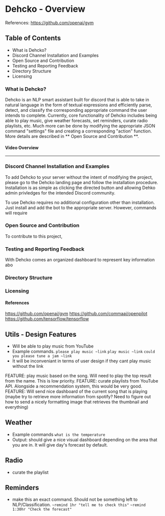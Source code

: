 # Dehcko - Overview 

References: 
https://github.com/openai/gym


## Table of Contents 
- What is Dehcko?
- Discord Channel Installation and Examples
- Open Source and Contribution 
- Testing and Reporting Feedback
- Directory Structure
- Licensing

### What is Dehcko?

Dehcko is an NLP smart assistant built for discord that is able to take in natural language in the form of textual expressions and efficiently parse, detect, and classify the corresponding appropriate command the user intends to complete. Currently, core functionality of Dehcko includes being able to play music, give weather forecasts, set reminders, curate radio playlists, etc. Much more can be done by modifying the appropriate JSON command "settings" file and creating a corresponding "action" function. More details are described in ** Open Source and Contribution **. 

#### Video Overview


--------------- 


### Discord Channel Installation and Examples

To add Dehcko to your server without the intent of modifying the project, please go to the Dehcko landing page and follow the installation procedure. Installation is as simple as clicking the directed button and allowing Dehko admin privledges for the intended Discord community.

To use Dehcko requires no additional configuration other than installation. Just install and add the bot to the appropriate server. However, commands will require 

### Open Source and Contribution 

To contribute to this project, 

### Testing and Reporting Feedback 

With Dehcko comes an organized dashboard to represent key information abo

### Directory Structure 

### Licensing 

#### References 

https://github.com/openai/gym
https://github.com/commaai/openpilot
https://github.com/tensorflow/tensorflow
 









## Utils - Design Features 
- Will be able to play music from YouTube
- Example commands. `please play music ~link` `play music ~link` `could you please tune a jam ~link`
- It will be inconveniant in terms of user design if they cant play music without the link 

FEATURE: play music based on the song. Will need to play the top result from the name. This is low priority. 
FEATURE: curate playlists from YouTube API. Alongside a recommendation system, this would be very good. 
FEATURE: Will send nice dashboard of the current song that is playing (maybe try to retrieve more information from spotify? Need to figure out how to send a nicely formatting image that retrieves the thumbnail and everything) 

## Weather 
- Example commands `what is the temperature` 
- Output: should give a nice visual dashboard depending on the area that you are in. It will give day's forecast by default. 

## Radio 
- curate the playlist 

## Reminders
- make this an exact command. Should not be something left to NLP/Classification.
`~remind 1hr "tell me to check this"`
`~remind 1:30hr "Check the forecast"`
